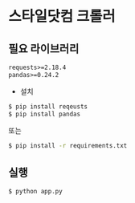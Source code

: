 # 스타일닷컴 크롤러

## 필요 라이브러리

```txt
requests>=2.18.4
pandas>=0.24.2
```

* 설치

```bash
$ pip install reqeusts
$ pip install pandas
```

또는

```bash
$ pip install -r requirements.txt 
```

## 실행

```bash
$ python app.py
```